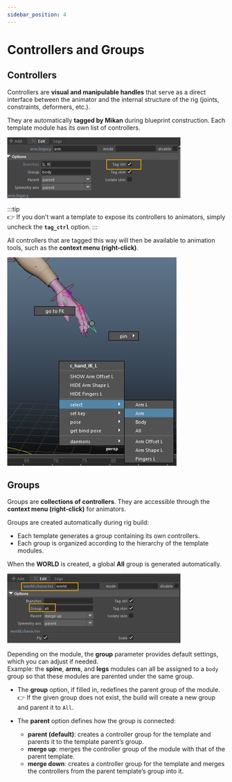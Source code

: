 ```yaml
---
sidebar_position: 4
---
```


# Controllers and Groups

## Controllers

Controllers are **visual and manipulable handles** that serve as a direct interface between the animator and the internal structure of the rig (joints, constraints, deformers, etc.).

They are automatically **tagged by Mikan** during blueprint construction. Each template module has its own list of controllers.

![tag ctrls](./img/tag_ctrl.png)

:::tip  
👉 If you don’t want a template to expose its controllers to animators, simply uncheck the **`tag_ctrl`** option.
:::

All controllers that are tagged this way will then be available to animation tools, such as the **context menu (right-click)**.

![clic droit](./img/clic_droit.png)

## Groups

Groups are **collections of controllers**. They are accessible through the **context menu (right-click)** for animators.

Groups are created automatically during rig build:

- Each template generates a group containing its own controllers.
- Each group is organized according to the hierarchy of the template modules.

When the **WORLD** is created, a global **All** group is generated automatically.

![grp all](./img/grp_all.png)

Depending on the module, the **group** parameter provides default settings, which you can adjust if needed.  
Example: the **spine**, **arms**, and **legs** modules can all be assigned to a `body` group so that these modules are parented under the same group.

- The **group** option, if filled in, redefines the parent group of the module.  
  👉 If the given group does not exist, the build will create a new group and parent it to `All`.

- The **parent** option defines how the group is connected:

  - **parent (default)**: creates a controller group for the template and parents it to the template parent’s group.
  - **merge up**: merges the controller group of the module with that of the parent template.
  - **merge down**: creates a controller group for the template and merges the controllers from the parent template’s group into it.
